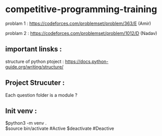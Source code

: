 # competitive-programming-training


problam 1 : https://codeforces.com/problemset/problem/363/E (Amir)


problam 2 : https://codeforces.com/problemset/problem/1012/D (Nadav)



## important linsks : 
structure of python ptoject : https://docs.python-guide.org/writing/structure/





## Project Strucuter :
Each question folder is a module ?






## Init venv :
$python3 -m venv .  
$source bin/activate   #Active 
$deactivate            #Deactive


